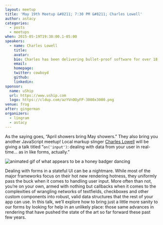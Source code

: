 ```yaml
---
layout: meetup
title: 'May 19th Meetup &#8211; 7:30 PM &#8211; Charles Lowell'
author: astacy
categories:
  - posts
  - meetups
when: 2015-05-19T19:30:00.1-05:00
speakers:
  - name: Charles Lowell
    title:
    avatar:
    bio: Charles has been delivering bullet-proof software for over 18 years. An avid contributor to open source, he founded <a href="http://frontside.io">the Frontside</a> in 2005 to help businesses deliver game-changing user interfaces to their customers. Also, he really, really, really, really likes to code. Really.
    email:
    homepage:
    twitter: cowboyd
    github:
    linkedin:
sponsor:
  name: uShip
  url: https://www.uship.com
  logo: https://cldup.com/azYVnOOyFP-3000x3000.png
venue: frog
after: gingerman
organizers:
  - lingram
  - astacy
---
```


As the saying goes, &#8220;April showers bring May showers.&#8221; They also bring you another JavaScript meetup! Local markup slinger [Charles Lowell][1] will be giving a talk titled &#8220;`on('input')`: dealing with data from your user in real-time&hellip; as in like forms, actually.&#8221;

![animated gif of what appears to be a honey badger dancing][2]

Dealing with forms in a stateful UI can be a nightmare. While most of the major frameworks focus on their hot new rendering hotness, they uniformly pass the buck when it comes to handling user input. More often than not, you’re on your own, armed with nothing but callbacks when it comes to the complexities of wrangling networks of textfields, checkboxes and other custom components into robust, valid data structures that the rest of your app can use. In this talk, we’ll explore how to bring just a little more sanity to our forms by looking for help in an unlikely place: those same advances in rendering that have pushed the state of the art so far forward these past few years.

[1]: https://twitter.com/cowboyd
[2]: https://cldup.com/uJyOXkshJR.gif 'awww yisss'
